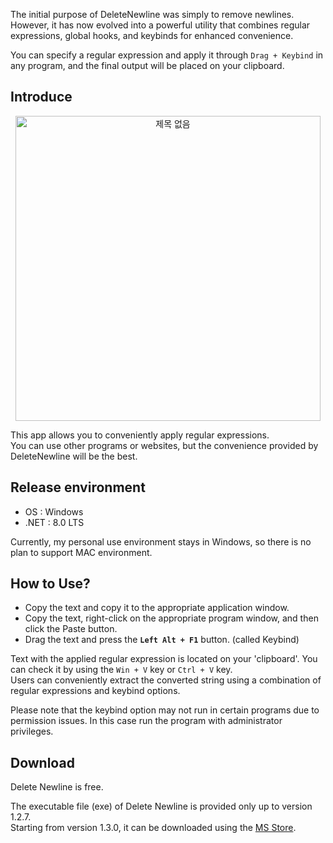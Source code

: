 The initial purpose of DeleteNewline was simply to remove newlines. However, it has now evolved into a powerful utility that combines regular expressions, global hooks, and keybinds for enhanced convenience.

You can specify a regular expression and apply it through `Drag + Keybind` in any program, and the final output will be placed on your clipboard.
## Introduce

<p align="center">
<img width="488" alt="제목 없음" src="https://github.com/user-attachments/assets/93a808f3-c98e-4362-bfc6-c0f5a9a7432e">
</p>

This app allows you to conveniently apply regular expressions.  
You can use other programs or websites, but the convenience provided by DeleteNewline will be the best.

## Release environment
* OS : Windows  
* .NET : 8.0 LTS

Currently, my personal use environment stays in Windows, so there is no plan to support MAC environment.

## How to Use?
* Copy the text and copy it to the appropriate application window.  
* Copy the text, right-click on the appropriate program window, and then click the Paste button.  
* Drag the text and press the **`Left Alt + F1`** button. (called Keybind)

Text with the applied regular expression is located on your 'clipboard'. You can check it by using the `Win + V` key or `Ctrl + V` key.  
Users can conveniently extract the converted string using a combination of regular expressions and keybind options.

Please note that the keybind option may not run in certain programs due to permission issues. In this case run the program with administrator privileges.

## Download

Delete Newline is free.

The executable file (exe) of Delete Newline is provided only up to version 1.2.7.  
Starting from version 1.3.0, it can be downloaded using the [MS Store](https://apps.microsoft.com/store/detail/delete-newline/9NC17SL0VV5S).
